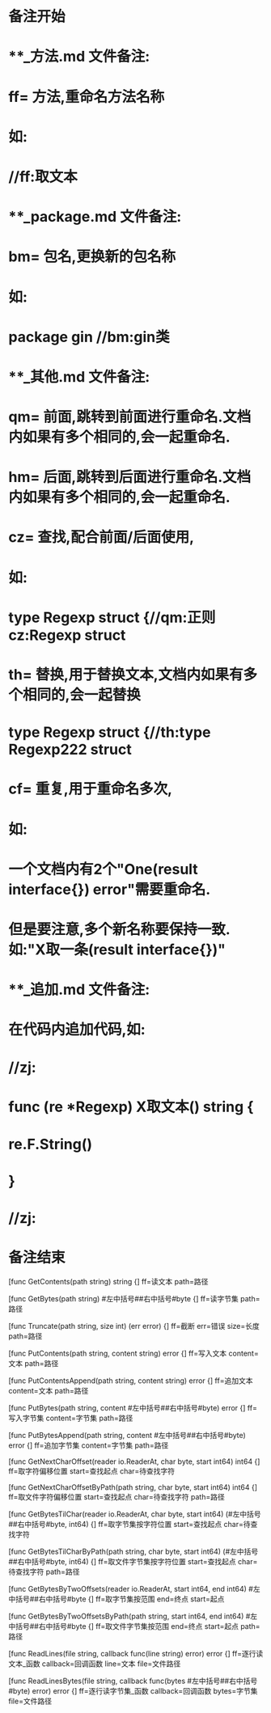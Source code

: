 # 备注开始
# **_方法.md 文件备注:
# ff= 方法,重命名方法名称
# 如:
# //ff:取文本

# **_package.md 文件备注:
# bm= 包名,更换新的包名称 
# 如: 
# package gin //bm:gin类

# **_其他.md 文件备注:
# qm= 前面,跳转到前面进行重命名.文档内如果有多个相同的,会一起重命名.
# hm= 后面,跳转到后面进行重命名.文档内如果有多个相同的,会一起重命名.
# cz= 查找,配合前面/后面使用,
# 如:
# type Regexp struct {//qm:正则 cz:Regexp struct
#
# th= 替换,用于替换文本,文档内如果有多个相同的,会一起替换
# type Regexp struct {//th:type Regexp222 struct
#
# cf= 重复,用于重命名多次,
# 如: 
# 一个文档内有2个"One(result interface{}) error"需要重命名.
# 但是要注意,多个新名称要保持一致. 如:"X取一条(result interface{})"

# **_追加.md 文件备注:
# 在代码内追加代码,如:
# //zj:
# func (re *Regexp) X取文本() string { 
#    re.F.String()
# }
# //zj:
# 备注结束

[func GetContents(path string) string {]
ff=读文本
path=路径

[func GetBytes(path string) #左中括号##右中括号#byte {]
ff=读字节集
path=路径

[func Truncate(path string, size int) (err error) {]
ff=截断
err=错误
size=长度
path=路径

[func PutContents(path string, content string) error {]
ff=写入文本
content=文本
path=路径

[func PutContentsAppend(path string, content string) error {]
ff=追加文本
content=文本
path=路径

[func PutBytes(path string, content #左中括号##右中括号#byte) error {]
ff=写入字节集
content=字节集
path=路径

[func PutBytesAppend(path string, content #左中括号##右中括号#byte) error {]
ff=追加字节集
content=字节集
path=路径

[func GetNextCharOffset(reader io.ReaderAt, char byte, start int64) int64 {]
ff=取字符偏移位置
start=查找起点
char=待查找字符

[func GetNextCharOffsetByPath(path string, char byte, start int64) int64 {]
ff=取文件字符偏移位置
start=查找起点
char=待查找字符
path=路径

[func GetBytesTilChar(reader io.ReaderAt, char byte, start int64) (#左中括号##右中括号#byte, int64) {]
ff=取字节集按字符位置
start=查找起点
char=待查找字符

[func GetBytesTilCharByPath(path string, char byte, start int64) (#左中括号##右中括号#byte, int64) {]
ff=取文件字节集按字符位置
start=查找起点
char=待查找字符
path=路径

[func GetBytesByTwoOffsets(reader io.ReaderAt, start int64, end int64) #左中括号##右中括号#byte {]
ff=取字节集按范围
end=终点
start=起点

[func GetBytesByTwoOffsetsByPath(path string, start int64, end int64) #左中括号##右中括号#byte {]
ff=取文件字节集按范围
end=终点
start=起点
path=路径

[func ReadLines(file string, callback func(line string) error) error {]
ff=逐行读文本_函数
callback=回调函数
line=文本
file=文件路径

[func ReadLinesBytes(file string, callback func(bytes #左中括号##右中括号#byte) error) error {]
ff=逐行读字节集_函数
callback=回调函数
bytes=字节集
file=文件路径
